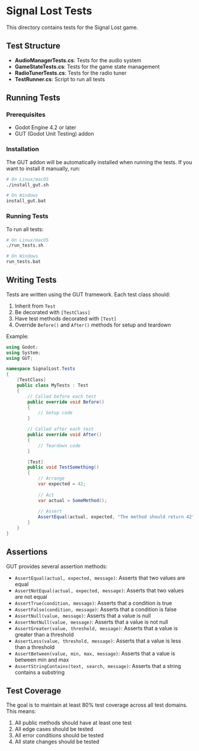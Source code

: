 # Signal Lost Tests

This directory contains tests for the Signal Lost game.

## Test Structure

- **AudioManagerTests.cs**: Tests for the audio system
- **GameStateTests.cs**: Tests for the game state management
- **RadioTunerTests.cs**: Tests for the radio tuner
- **TestRunner.cs**: Script to run all tests

## Running Tests

### Prerequisites

- Godot Engine 4.2 or later
- GUT (Godot Unit Testing) addon

### Installation

The GUT addon will be automatically installed when running the tests. If you want to install it manually, run:

```bash
# On Linux/macOS
./install_gut.sh

# On Windows
install_gut.bat
```

### Running Tests

To run all tests:

```bash
# On Linux/macOS
./run_tests.sh

# On Windows
run_tests.bat
```

## Writing Tests

Tests are written using the GUT framework. Each test class should:

1. Inherit from `Test`
2. Be decorated with `[TestClass]`
3. Have test methods decorated with `[Test]`
4. Override `Before()` and `After()` methods for setup and teardown

Example:

```csharp
using Godot;
using System;
using GUT;

namespace SignalLost.Tests
{
    [TestClass]
    public class MyTests : Test
    {
        // Called before each test
        public override void Before()
        {
            // Setup code
        }

        // Called after each test
        public override void After()
        {
            // Teardown code
        }

        [Test]
        public void TestSomething()
        {
            // Arrange
            var expected = 42;
            
            // Act
            var actual = SomeMethod();
            
            // Assert
            AssertEqual(actual, expected, "The method should return 42");
        }
    }
}
```

## Assertions

GUT provides several assertion methods:

- `AssertEqual(actual, expected, message)`: Asserts that two values are equal
- `AssertNotEqual(actual, expected, message)`: Asserts that two values are not equal
- `AssertTrue(condition, message)`: Asserts that a condition is true
- `AssertFalse(condition, message)`: Asserts that a condition is false
- `AssertNull(value, message)`: Asserts that a value is null
- `AssertNotNull(value, message)`: Asserts that a value is not null
- `AssertGreater(value, threshold, message)`: Asserts that a value is greater than a threshold
- `AssertLess(value, threshold, message)`: Asserts that a value is less than a threshold
- `AssertBetween(value, min, max, message)`: Asserts that a value is between min and max
- `AssertStringContains(text, search, message)`: Asserts that a string contains a substring

## Test Coverage

The goal is to maintain at least 80% test coverage across all test domains. This means:

1. All public methods should have at least one test
2. All edge cases should be tested
3. All error conditions should be tested
4. All state changes should be tested
